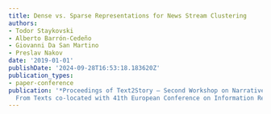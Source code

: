 ```yaml
---
title: Dense vs. Sparse Representations for News Stream Clustering
authors:
- Todor Staykovski
- Alberto Barrón-Cedeño
- Giovanni Da San Martino
- Preslav Nakov
date: '2019-01-01'
publishDate: '2024-09-28T16:53:18.183620Z'
publication_types:
- paper-conference
publication: '*Proceedings of Text2Story — Second Workshop on Narrative Extraction
  From Texts co-located with 41th European Conference on Information Retrieval*'
---
```

